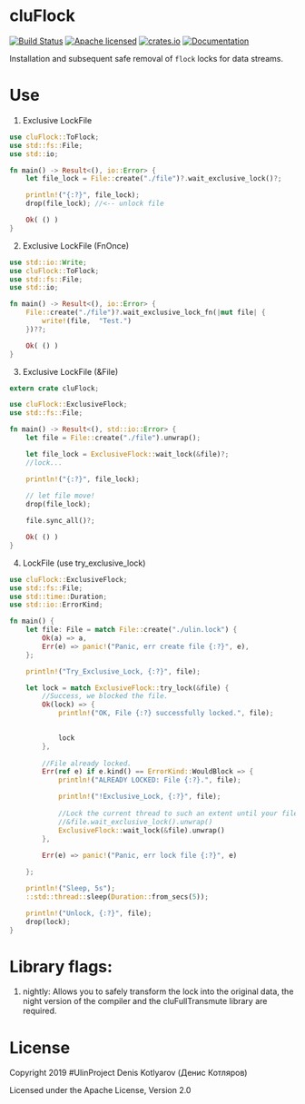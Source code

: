 # cluFlock

[![Build Status](https://travis-ci.org/clucompany/cluFlock.svg?branch=master)](https://travis-ci.org/clucompany/cluFlock)
[![Apache licensed](https://img.shields.io/badge/license-Apache%202.0-blue.svg)](./LICENSE)
[![crates.io](http://meritbadge.herokuapp.com/cluFlock)](https://crates.io/crates/cluFlock)
[![Documentation](https://docs.rs/cluFlock/badge.svg)](https://docs.rs/cluFlock)

Installation and subsequent safe removal of `flock` locks for data streams.


# Use
1. Exclusive LockFile

```rust
use cluFlock::ToFlock;
use std::fs::File;
use std::io;

fn main() -> Result<(), io::Error> {
	let file_lock = File::create("./file")?.wait_exclusive_lock()?;

	println!("{:?}", file_lock);
	drop(file_lock); //<-- unlock file

	Ok( () )
}
```

2. Exclusive LockFile (FnOnce)

```rust
use std::io::Write;
use cluFlock::ToFlock;
use std::fs::File;
use std::io;

fn main() -> Result<(), io::Error> {
	File::create("./file")?.wait_exclusive_lock_fn(|mut file| {
		write!(file,  "Test.")
	})??;

	Ok( () )
}
```

3. Exclusive LockFile (&File)

```rust
extern crate cluFlock;

use cluFlock::ExclusiveFlock;
use std::fs::File;

fn main() -> Result<(), std::io::Error> {
	let file = File::create("./file").unwrap();

	let file_lock = ExclusiveFlock::wait_lock(&file)?;
	//lock...

	println!("{:?}", file_lock);
	
	// let file move! 
	drop(file_lock);

	file.sync_all()?;

	Ok( () )
}
```

4. LockFile (use try_exclusive_lock)

```rust
use cluFlock::ExclusiveFlock;
use std::fs::File;
use std::time::Duration;
use std::io::ErrorKind;

fn main() {
	let file: File = match File::create("./ulin.lock") {
		Ok(a) => a,
		Err(e) => panic!("Panic, err create file {:?}", e),
	};

	println!("Try_Exclusive_Lock, {:?}", file);

	let lock = match ExclusiveFlock::try_lock(&file) {
		//Success, we blocked the file.
		Ok(lock) => {
			println!("OK, File {:?} successfully locked.", file);

			
			lock
		},
		
		//File already locked.
		Err(ref e) if e.kind() == ErrorKind::WouldBlock => {
			println!("ALREADY LOCKED: File {:?}.", file);

			println!("!Exclusive_Lock, {:?}", file);
			
			//Lock the current thread to such an extent until your file is unlocked.
			//&file.wait_exclusive_lock().unwrap()
			ExclusiveFlock::wait_lock(&file).unwrap()
		},
		
		Err(e) => panic!("Panic, err lock file {:?}", e)

	};

	println!("Sleep, 5s");
	::std::thread::sleep(Duration::from_secs(5));

	println!("Unlock, {:?}", file);
	drop(lock);
}
```

# Library flags:
1. nightly: Allows you to safely transform the lock into the original data, the night version of the compiler and the cluFullTransmute library are required.


# License

Copyright 2019 #UlinProject Denis Kotlyarov (Денис Котляров)

Licensed under the Apache License, Version 2.0
